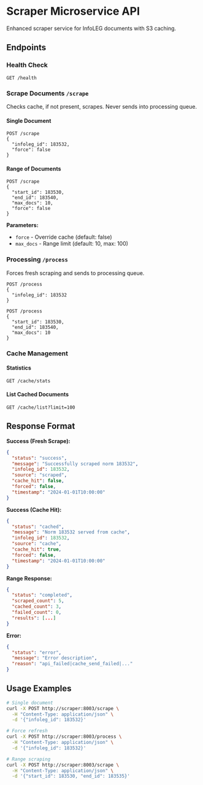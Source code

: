# Scraper Microservice API

Enhanced scraper service for InfoLEG documents with S3 caching.

## Endpoints

### Health Check
```http
GET /health
```

### Scrape Documents `/scrape`

Checks cache, if not present, scrapes. Never sends into processing queue.

#### Single Document
```http
POST /scrape
{
  "infoleg_id": 183532,
  "force": false
}
```

#### Range of Documents
```http
POST /scrape
{
  "start_id": 183530,
  "end_id": 183540,
  "max_docs": 10,
  "force": false
}
```

**Parameters:**
- `force` - Override cache (default: false)
- `max_docs` - Range limit (default: 10, max: 100)

### Processing `/process`

Forces fresh scraping and sends to processing queue.

```http
POST /process
{
  "infoleg_id": 183532
}
```

```http
POST /process
{
  "start_id": 183530,
  "end_id": 183540,
  "max_docs": 10
}
```

### Cache Management

#### Statistics
```http
GET /cache/stats
```

#### List Cached Documents
```http
GET /cache/list?limit=100
```

## Response Format

**Success (Fresh Scrape):**
```json
{
  "status": "success",
  "message": "Successfully scraped norm 183532",
  "infoleg_id": 183532,
  "source": "scraped",
  "cache_hit": false,
  "forced": false,
  "timestamp": "2024-01-01T10:00:00"
}
```

**Success (Cache Hit):**
```json
{
  "status": "cached",
  "message": "Norm 183532 served from cache",
  "infoleg_id": 183532,
  "source": "cache",
  "cache_hit": true,
  "forced": false,
  "timestamp": "2024-01-01T10:00:00"
}
```

**Range Response:**
```json
{
  "status": "completed",
  "scraped_count": 5,
  "cached_count": 3,
  "failed_count": 0,
  "results": [...]
}
```

**Error:**
```json
{
  "status": "error",
  "message": "Error description",
  "reason": "api_failed|cache_send_failed|..."
}
```

## Usage Examples

```bash
# Single document
curl -X POST http://scraper:8003/scrape \
  -H "Content-Type: application/json" \
  -d '{"infoleg_id": 183532}'

# Force refresh
curl -X POST http://scraper:8003/process \
  -H "Content-Type: application/json" \
  -d '{"infoleg_id": 183532}'

# Range scraping
curl -X POST http://scraper:8003/scrape \
  -H "Content-Type: application/json" \
  -d '{"start_id": 183530, "end_id": 183535}'
```